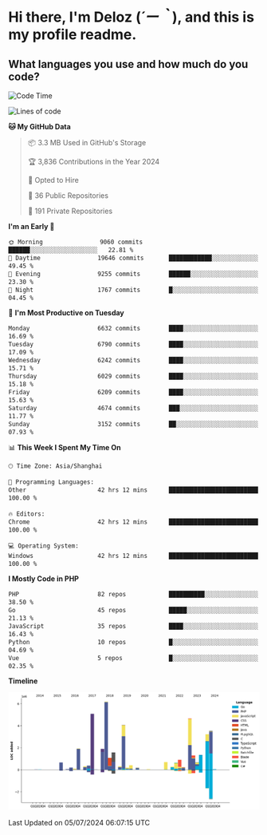 # **Hi there, I'm Deloz (*´ー｀*), and this is my profile readme.**

## **What languages you use and how much do you code?**

<!--START_SECTION:waka-->
![Code Time](http://img.shields.io/badge/Code%20Time-4%2C355%20hrs%2015%20mins-blue)

![Lines of code](https://img.shields.io/badge/From%20Hello%20World%20I%27ve%20Written-41.8%20million%20lines%20of%20code-blue)

**🐱 My GitHub Data** 

> 📦 3.3 MB Used in GitHub's Storage 
 > 
> 🏆 3,836 Contributions in the Year 2024
 > 
> 💼 Opted to Hire
 > 
> 📜 36 Public Repositories 
 > 
> 🔑 191 Private Repositories 
 > 
**I'm an Early 🐤** 

```text
🌞 Morning                9060 commits        ██████░░░░░░░░░░░░░░░░░░░   22.81 % 
🌆 Daytime                19646 commits       ████████████░░░░░░░░░░░░░   49.45 % 
🌃 Evening                9255 commits        ██████░░░░░░░░░░░░░░░░░░░   23.30 % 
🌙 Night                  1767 commits        █░░░░░░░░░░░░░░░░░░░░░░░░   04.45 % 
```
📅 **I'm Most Productive on Tuesday** 

```text
Monday                   6632 commits        ████░░░░░░░░░░░░░░░░░░░░░   16.69 % 
Tuesday                  6790 commits        ████░░░░░░░░░░░░░░░░░░░░░   17.09 % 
Wednesday                6242 commits        ████░░░░░░░░░░░░░░░░░░░░░   15.71 % 
Thursday                 6029 commits        ████░░░░░░░░░░░░░░░░░░░░░   15.18 % 
Friday                   6209 commits        ████░░░░░░░░░░░░░░░░░░░░░   15.63 % 
Saturday                 4674 commits        ███░░░░░░░░░░░░░░░░░░░░░░   11.77 % 
Sunday                   3152 commits        ██░░░░░░░░░░░░░░░░░░░░░░░   07.93 % 
```


📊 **This Week I Spent My Time On** 

```text
🕑︎ Time Zone: Asia/Shanghai

💬 Programming Languages: 
Other                    42 hrs 12 mins      █████████████████████████   100.00 % 

🔥 Editors: 
Chrome                   42 hrs 12 mins      █████████████████████████   100.00 % 

💻 Operating System: 
Windows                  42 hrs 12 mins      █████████████████████████   100.00 % 
```

**I Mostly Code in PHP** 

```text
PHP                      82 repos            ██████████░░░░░░░░░░░░░░░   38.50 % 
Go                       45 repos            █████░░░░░░░░░░░░░░░░░░░░   21.13 % 
JavaScript               35 repos            ████░░░░░░░░░░░░░░░░░░░░░   16.43 % 
Python                   10 repos            █░░░░░░░░░░░░░░░░░░░░░░░░   04.69 % 
Vue                      5 repos             █░░░░░░░░░░░░░░░░░░░░░░░░   02.35 % 
```



**Timeline**

![Lines of Code chart](https://raw.githubusercontent.com/deloz/deloz/main/assets/bar_graph.png)


 Last Updated on 05/07/2024 06:07:15 UTC
<!--END_SECTION:waka-->
